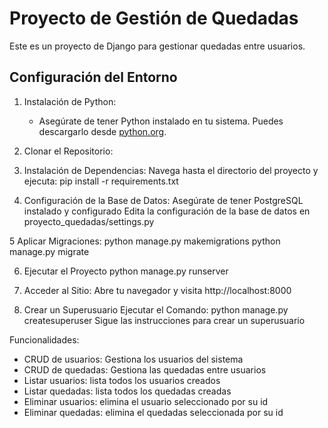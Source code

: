 # Proyecto de Gestión de Quedadas

Este es un proyecto de Django para gestionar quedadas entre usuarios.

## Configuración del Entorno

1. Instalación de Python:
   - Asegúrate de tener Python instalado en tu sistema. Puedes descargarlo desde [python.org](https://www.python.org/).

2. Clonar el Repositorio:

3. Instalación de Dependencias:
   Navega hasta el directorio del proyecto y ejecuta:
   pip install -r requirements.txt

4. Configuración de la Base de Datos:
  Asegúrate de tener PostgreSQL instalado y configurado
  Edita la configuración de la base de datos en proyecto_quedadas/settings.py

5 Aplicar Migraciones:
  python manage.py makemigrations
  python manage.py migrate
  
6. Ejecutar el Proyecto
  python manage.py runserver

7. Acceder al Sitio:
  Abre tu navegador y visita http://localhost:8000

9. Crear un Superusuario
  Ejecutar el Comando:
  python manage.py createsuperuser
  Sigue las instrucciones para crear un superusuario

Funcionalidades:
- CRUD de usuarios: Gestiona los usuarios del sistema
- CRUD de quedadas: Gestiona las quedadas entre usuarios
- Listar usuarios: lista todos los usuarios creados
- Listar quedadas: lista todos los quedadas creadas
- Eliminar usuarios: elimina el usuario seleccionado por su id
- Eliminar quedadas: elimina el quedadas seleccionada por su id
